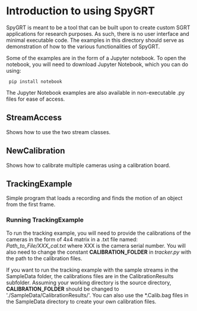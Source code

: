 # Introduction to using SpyGRT

SpyGRT is meant to be a tool that can be built upon to create custom SGRT applications for research purposes. As such, there is no user interface and minimal executable code. The examples in this directory should serve as demonstration of how to the various functionalities of SpyGRT. 

Some of the examples are in the form of a Jupyter notebook. To open the notebook, you will need to download Jupyter Notebook, which you can do using: 

``` pip install notebook```

The Jupyter Notebook examples are also available in non-executable .py files for ease of access.


## StreamAccess
Shows how to use the two stream classes. 

## NewCalibration
Shows how to calibrate multiple cameras using a calibration board.

## TrackingExample
Simple program that loads a recording and finds the motion of an object from the first frame.

### Running TrackingExample
To run the tracking example, you will need to provide the calibrations of the cameras in the form of 4x4 matrix in a .txt file named: *Path_to_File/XXX_cal.txt* where XXX is the camera serial number. You will also need to change the constant **CALIBRATION_FOLDER** in *tracker.py* with the path to the calibration files. 

If you want to run the tracking example with the sample streams in the SampleData folder, the calibrations files are in the CalibrationResults subfolder. Assuming your working directory is the source directory, **CALIBRATION_FOLDER** should be changed to './SampleData/CalibrationResults/'. You can also use the \*.Calib.bag files in the SampleData directory to create your own calibration files. 

